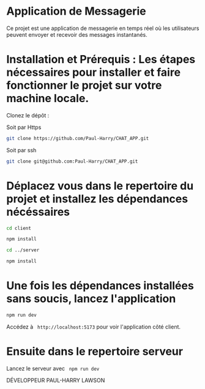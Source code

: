 # Application de Messagerie
Ce projet est une application de messagerie en temps réel où les utilisateurs peuvent envoyer et recevoir des messages instantanés.

# Installation et Prérequis : Les étapes nécessaires pour installer et faire fonctionner le projet sur votre machine locale.
Clonez le dépôt :

Soit par Https 
   ```bash
   git clone https://github.com/Paul-Harry/CHAT_APP.git 
   ```
Soit par ssh
```bash
git clone git@github.com:Paul-Harry/CHAT_APP.git
   ``` 
# Déplacez vous dans le repertoire du projet et installez les dépendances nécéssaires
```bash
cd client
```
```bash
npm install
```
```bash
cd ../server
```
```bash
npm install
```

# Une fois les dépendances installées sans soucis, lancez l'application

```bash
npm run dev
```
Accédez à ``` http://localhost:5173``` pour voir l'application côté client.


# Ensuite dans le repertoire serveur 


Lancez le serveur avec ``` npm run dev``` 

DÉVELOPPEUR PAUL-HARRY LAWSON
